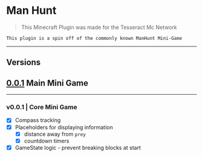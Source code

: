 # Man Hunt

> This Minecraft Plugin was made for the Tesseract Mc Network

```
This plugin is a spin off of the commonly known ManHunt Mini-Game
```
------------------------------------------
## Versions 

## [0.0.1](#v001--core-mini-game) Main Mini Game



---
### v0.0.1 | Core Mini Game

- [x] Compass tracking
- [x] Placeholders for displaying information
  - [x] distance away from `prey`
  - [x] countdown timers
- [x] GameState logic - prevent breaking blocks at start